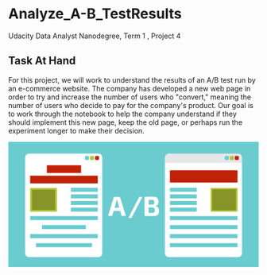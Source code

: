 # Analyze_A-B_TestResults
Udacity Data Analyst Nanodegree, Term 1 , Project 4

## Task At Hand
For this project, we will work to understand the results of an A/B test run by an e-commerce website. The company has developed a new web page in order to try and increase the number of users who "convert," meaning the number of users who decide to pay for the company's product. Our goal is to work through the notebook to help the company understand if they should implement this new page, keep the old page, or perhaps run the experiment longer to make their decision.

![ab test](https://github.com/shahzina/Analyze_A-B_TestResults/blob/master/img/ABtesting.png)
